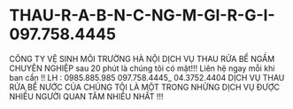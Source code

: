 # THAU-R-A-B-N-C-NG-M-GI-R-G-I-097.758.4445
CÔNG TY VỆ SINH MÔI TRƯỜNG HÀ NỘI DỊCH VỤ THAU RỬA BỂ NGẦM CHUYÊN NGHIỆP   sau 20 phút là chúng tôi có mặt!!!     Liên hệ ngay mỗi khi ban cần !!  LH : 0985.885.985   097.758.4445_ 04.3752.4404 DỊCH VỤ THAU RỬA BỂ NƯỚC CỦA CHÚNG TÔI LÀ MỘT TRONG NHỮNG DỊCH VỤ ĐƯỢC NHIỀU NGƯỜI QUAN TÂM NHIỀU NHẤT !!!
